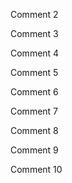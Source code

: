 
Comment 2

Comment 3

Comment 4

Comment 5

Comment 6

Comment 7

Comment 8

Comment 9

Comment 10

